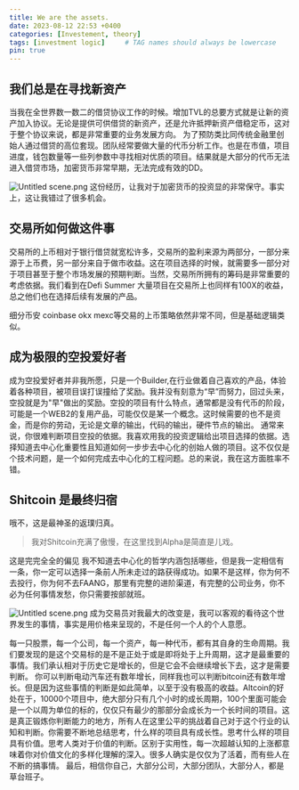 ```yaml
---
title: We are the assets.
date: 2023-08-12 22:53 +0400
categories: [Investement, theory]
tags: [investment logic]     # TAG names should always be lowercase
pin: true
---
```


## 我们总是在寻找新资产

当我在全世界数一数二的借贷协议工作的时候。增加TVL的总要方式就是让新的资产加入协议。无论是提供可供借贷的新资产，还是允许抵押新资产借稳定币，这对于整个协议来说，都是非常重要的业务发展方向。
为了预防类比同传统金融里创始人通过借贷的高位套现。团队经常要做大量的代币分析工作。也是在市值，项目进度，钱包数量等一些列参数中寻找相对优质的项目。结果就是大部分的代币无法进入借贷市场，加密货币非常早期，无法完成有效的DD。

![Untitled scene.png](https://vip2.loli.io/2023/08/14/DpO6S4ZqobUwH7v.png)
这份经历，让我对于加密货币的投资显的非常保守。事实上，这让我错过了很多机会。

## 交易所如何做这件事
交易所的上币相对于银行借贷就宽松许多，交易所的盈利来源为两部分，一部分来源于上币费，另一部分来自于做市收益。这在项目选择的时候，就需要多一部分对于项目甚至于整个市场发展的预期判断。当然，交易所所拥有的筹码是非常重要的考虑依据。我们看到在Defi Summer 大量项目在交易所上也同样有100X的收益，总之他们也在选择后续有发展的产品。

细分币安 coinbase okx mexc等交易的上币策略依然非常不同，但是基础逻辑类似。

## 成为极限的空投爱好者
成为空投爱好者并非我所愿，只是一个Builder,在行业做着自己喜欢的产品，体验着各种项目，被项目误打误撞给了奖励。我并没有刻意为“早”而努力，回过头来，空投就是为"早"做出的奖励。空投的项目有什么特点，通常都是没有代币的阶段，可能是一个WEB2的复用产品，可能仅仅是某一个概念。这时候需要的也不是资金，而是你的劳动，无论是文章的输出，代码的输出，硬件节点的输出。
通常来说，你很难判断项目空投的依据。我喜欢用我的投资逻辑给出项目选择的依据。选择知道去中心化重要性且知道如何一步步去中心化的创始人做的项目。这不仅仅是个技术问题，是一个如何完成去中心化的工程问题。总的来说，我在这方面胜率不错。
## Shitcoin 是最终归宿
 哦不，这是最神圣的返璞归真。
 >我对Shitcoin充满了傲慢，在这里找到Alpha是简直是儿戏。
 
这是完完全全的偏见
我不知道去中心化的哲学内涵包括哪些，但是我一定相信有一条，你一定可以选择一条前人所未走过的路获得成功。如果不是这样，你为何不去投行，你为何不去FAANG，那里有完整的进阶渠道，有完整的公司业务，你不必为任何事情发愁，你只需要按部就班。

![Untitled scene.png](https://vip2.loli.io/2023/08/15/D9pem2NbIyY8UVx.png)
成为交易员对我最大的改变是，我可以客观的看待这个世界发生的事情，事实是用价格来呈现的，不是任何一个人的个人意愿。

每一只股票，每一个公司，每一个资产，每一种代币，都有其自身的生命周期。我们要发现的是这个交易标的是不是正处于或是即将处于上升周期，这才是最重要的事情。我们承认相对于历史它是增长的，但是它会不会继续增长下去，这才是需要判断。
你可以判断电动汽车还有数年增长，同样我也可以判断bitcoin还有数年增长。但是因为这些事情的判断是如此简单，以至于没有极高的收益。Altcoin的好处在于，10000个项目中，绝大部分只有几个小时的成长周期，100个里面可能会是一个以周为单位的标的，仅仅只有最少的那部分会成长为一个长时间的项目。这是真正锻炼你判断能力的地方，所有人在这里公平的挑战着自己对于这个行业的认知和判断。你需要不断地总结思考，什么样的项目具有成长性。思考什么样的项目具有价值。思考人类对于价值的判断。区别于实用性，每一次超越认知的上涨都意味着你对价值文化的多样化理解的深入。很多人确实是仅仅为了活着，而有些人在不断的搞事情。
最后，相信你自己，大部分公司，大部分团队，大部分人，都是草台班子。




